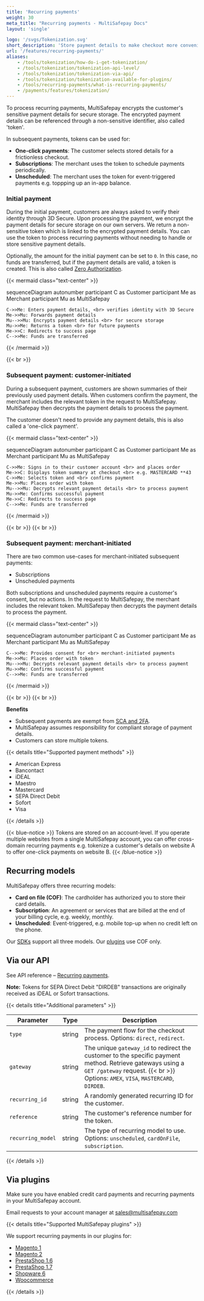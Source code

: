 ```yaml
---
title: 'Recurring payments'
weight: 30
meta_title: "Recurring payments - MultiSafepay Docs"
layout: 'single'

logo: '/svgs/Tokenization.svg'
short_description: 'Store payment details to make checkout more convenient.'
url: '/features/recurring-payments/'
aliases: 
    - /tools/tokenization/how-do-i-get-tokenization/
    - /tools/tokenization/tokenization-api-level/
    - /tools/tokenization/tokenization-via-api/
    - /tools/tokenization/tokenization-available-for-plugins/
    - /tools/recurring-payments/what-is-recurring-payments/
    - /payments/features/tokenization/
---
```


To process recurring payments, MultiSafepay encrypts the customer's sensitive payment details for secure storage. The encrypted payment details can be referenced through a non-sensitive identifier, also called 'token'.

In subsequent payments, tokens can be used for:

- **One-click payments**: The customer selects stored details for a frictionless checkout.
- **Subscriptions**: The merchant uses the token to schedule payments periodically.
- **Unscheduled**: The merchant uses the token for event-triggered payments e.g. toppping up an in-app balance.

### Initial payment

During the initial payment, customers are always asked to verify their identity through 3D Secure. Upon processing the payment, we encrypt the payment details for secure storage on our own servers. We return a non-sensitive token which is linked to the encrypted payment details. You can use the token to process recurring payments without needing to handle or store sensitive payment details. 

Optionally, the amount for the initial payment can be set to `0`. In this case, no funds are transferred, but if the payment details are valid, a token is created. This is also called [Zero Authorization](/features/zero-authorization/).

{{< mermaid class="text-center" >}}

sequenceDiagram
    autonumber
    participant C as Customer
    participant Me as Merchant
    participant Mu as MultiSafepay

    C->>Me: Enters payment details, <br> verifies identity with 3D Secure
    Me->>Mu: Forwards payment details
    Mu-->>Mu: Encrypts payment details <br> for secure storage
    Mu->>Me: Returns a token <br> for future payments
    Me->>C: Redirects to success page
    C-->>Me: Funds are transferred

{{< /mermaid >}}

{{< br >}}

### Subsequent payment: customer-initiated 

During a subsequent payment, customers are shown summaries of their previously used payment details. When customers confirm the payment, the merchant includes the relevant token in the request to MultiSafepay. MultiSafepay then decrypts the payment details to process the payment. 

The customer doesn't need to provide any payment details, this is also called a 'one-click payment'.

{{< mermaid class="text-center" >}}

sequenceDiagram
    autonumber
    participant C as Customer
    participant Me as Merchant
    participant Mu as MultiSafepay

    C->>Me: Signs in to their customer account <br> and places order
    Me->>C: Displays token summary at checkout <br> e.g. MASTERCARD **43
    C->>Me: Selects token and <br> confirms payment
    Me->>Mu: Places order with token
    Mu-->>Mu: Decrypts relevant payment details <br> to process payment
    Mu->>Me: Confirms successful payment
    Me->>C: Redirects to success page
    C-->>Me: Funds are transferred

{{< /mermaid >}}

{{< br >}}
{{< br >}}

### Subsequent payment: merchant-initiated 

There are two common use-cases for merchant-initiated subsequent payments: 

- Subscriptions
- Unscheduled payments

Both subscriptions and unscheduled payments require a customer's consent, but no actions. In the request to MultiSafepay, the merchant includes the relevant token. MultiSafepay then decrypts the payment details to process the payment.

{{< mermaid class="text-center" >}}

sequenceDiagram
    autonumber
    participant C as Customer
    participant Me as Merchant
    participant Mu as MultiSafepay

    C-->>Me: Provides consent for <br> merchant-initiated payments
    Me->>Mu: Places order with token
    Mu-->>Mu: Decrypts relevant payment details <br> to process payment
    Mu->>Me: Confirms successful payment
    C-->>Me: Funds are transferred

{{< /mermaid >}}

{{< br >}}
{{< br >}}

**Benefits**

- Subsequent payments are exempt from [SCA and 2FA](/payment-regulations/sca/).
- MultiSafepay assumes responsibility for compliant storage of payment details. 
- Customers can store multiple tokens.

{{< details title="Supported payment methods" >}}

- American Express
- Bancontact
- iDEAL
- Maestro
- Mastercard
- SEPA Direct Debit
- Sofort
- Visa

{{< /details >}}

{{< blue-notice >}}
Tokens are stored on an account-level. If you operate multiple websites from a single MultiSafepay account, you can offer cross-domain recurring payments e.g. tokenize a customer's details on website A to offer one-click payments on website B.
{{< /blue-notice >}}

## Recurring models
MultiSafepay offers three recurring models:

- **Card on file (COF)**: The cardholder has authorized you to store their card details.
- **Subscription**: An agreement or services that are billed at the end of your billing cycle, e.g. weekly, monthly.
- **Unscheduled**: Event-triggered, e.g. mobile top-up when no credit left on the phone.

Our [SDKs](/developer/wrappers/) support all three models. Our [plugins](/payments/integrations/) use COF only. 

## Via our API
See API reference – [Recurring payments](/api/#recurring-payments-orders).

**Note:** Tokens for SEPA Direct Debit "DIRDEB" transactions are originally received as iDEAL or Sofort transactions. 

{{< details title="Additional parameters" >}}

| Parameter | Type | Description |
|---|---|---|
| `type` | string | The payment flow for the checkout process. Options: `direct`, `redirect`. |
| `gateway` | string | The unique `gateway_id` to redirect the customer to the specific payment method. Retrieve gateways using a `GET /gateway` request. {{< br >}} Options: `AMEX`, `VISA`, `MASTERCARD`, `DIRDEB`. |
| `recurring_id` | string | A randomly generated recurring ID for the customer. |
| `reference` | string | The customer's reference number for the token. |
| `recurring_model` | string | The type of recurring model to use. Options: `unscheduled`, `cardOnFile`, `subscription`.  |

{{< /details >}}

## Via plugins

Make sure you have enabled credit card payments and recurring payments in your MultiSafepay account.

Email requests to your account manager at <sales@multisafepay.com>

{{< details title="Supported MultiSafepay plugins" >}}

We support recurring payments in our plugins for:

- [Magento 1](/payments/integrations/ecommerce-platforms/magento1)
- [Magento 2](/payments/integrations/ecommerce-platforms/magento2)
- [PrestaShop 1.6](/payments/integrations/ecommerce-platforms/prestashop-1-6)
- [PrestaShop 1.7](/payments/integrations/ecommerce-platforms/prestashop-1-7)
- [Shopware 6](/payments/integrations/ecommerce-platforms/shopware6) 
- [Woocommerce](/payments/integrations/ecommerce-platforms/woocommerce/) 

{{< /details >}}

